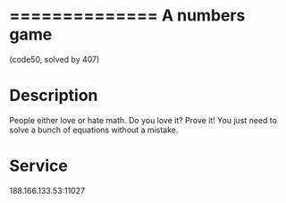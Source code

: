 ==============
A numbers game
==============
(code50, solved by 407)

Description
===========

People either love or hate math. Do you love it? Prove it! You just need to solve a bunch of equations without a mistake.

Service
=======

188.166.133.53:11027
